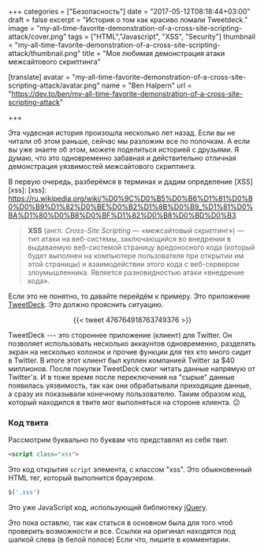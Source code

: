 ﻿+++
categories = ["Безопасность"]
date = "2017-05-12T08:18:44+03:00"
draft = false
excerpt = "История о том как красиво ломали Tweetdeck."
image = "my-all-time-favorite-demonstration-of-a-cross-site-scripting-attack/cover.png"
tags = ["HTML","Javascript", "XSS", "Security"]
thumbnail = "my-all-time-favorite-demonstration-of-a-cross-site-scripting-attack/thumbnail.png"
title = "Моя любимая демонстрация атаки межсайтового скриптинга"

[translate]
  avatar = "my-all-time-favorite-demonstration-of-a-cross-site-scripting-attack/avatar.png"
  name = "Ben Halpern"
  url = "https://dev.to/ben/my-all-time-favorite-demonstration-of-a-cross-site-scripting-attack"

+++

Эта чудесная история произошла несколько лет назад.
Если вы не читали об этом раньше, сейчас мы разложим все по полочкам.
А если вы уже знаете об этом, можете поделиться историей с друзьями.
Я думаю, что это одновременно забавная и действительно
отличная демонстрация уязвимостей межсайтового скриптинга.

В первую очередь, разберёмся в терминах и дадим определение [XSS][xss]:
[xss]: https://ru.wikipedia.org/wiki/%D0%9C%D0%B5%D0%B6%D1%81%D0%B0%D0%B9%D1%82%D0%BE%D0%B2%D1%8B%D0%B9_%D1%81%D0%BA%D1%80%D0%B8%D0%BF%D1%82%D0%B8%D0%BD%D0%B3

> **XSS** (англ. *Cross-Site Scripting* — «межсайтовый скриптинг») — тип атаки на веб-системы,
заключающийся во внедрении в выдаваемую веб-системой страницу вредоносного
кода (который будет выполнен на компьютере пользователя при открытии им этой страницы)
и взаимодействии этого кода с веб-сервером злоумышленника.
Является разновидностью атаки «внедрение кода».

Если это не понятно, то давайте перейдём к примеру. Это приложение [TweetDeck](https://ru.wikipedia.org/wiki/TweetDeck).
Это должно прояснить ситуацию.

<center>
{{< tweet 476764918763749376 >}}
</center>

TweetDeck --- это стороннее приложение (клиент) для Twitter. Он позволяет использовать несколько
аккаунтов одновременно, разделять экран на несколько колонок и прочие функции для тех кто
много сидит в Twitter. В итоге этот клиент был куплен компанией Twitter за $40 миллионов.
После покупки TweetDeck смог читать данные напрямую от Twitter'a. И в тоже время
после переключения на "сырые" данные появилась уязвимость, так как они обрабатывали
приходящие данные, а сразу их показывали конечному пользователю. Таким образом код, который находился
в твите мог выполняться на стороне клиента. 😐

### Код твита
Рассмотрим буквально по буквам что представлял из себя твит.

```html
<script class="xss">
```

Это код открытия `script` элемента, с классом "xss". Это обыкновенный HTML тег, который
выполнится браузером.

```javascript
$('.xss')
```

Это уже JavaScript код, использующий библиотеку [jQuery](https://jquery.com/).

Это пока оставлю, так как статься в основном была для того чтоб проверить возможности и все.
Ссылки на оригинал находятся под шапкой слева (в белой полосе)
Если что, пишите в комментарии. 